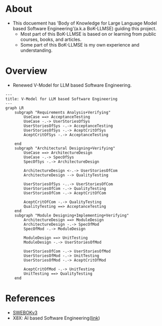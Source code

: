 # About

* This docuement has 'Body of Knowledge for Large Language Model based Software Engineering'(a.k.a BoK-LLMSE) guiding this project.
  * Most part of this BoK-LLMSE is based on or learning from public courses, books, and articles.
  * Some part of this BoK-LLMSE is my own experience and understanding.

# Overview

* Renewed V-Model for LLM based Software Engineering.

```mermaid
---
title: V-Model for LLM based Software Engineering
---
graph LR
    subgraph "Requirements Analysis+Verifying"
        UseCase ==> AcceptanceTesting
        UseCase -.-> UserStoriesOfSys
        UserStoriesOfSys -.-> AcceptanceTesting
        UserStoriesOfSys -.-> AceptCritOfSys
        AceptCritOfSys -.-> AcceptanceTesting
        
    end
    subgraph "Architectural Designing+Verifying"
        UseCase ==> ArchitectureDesign
        UseCase -.-> SpecOfSys
        SpecOfSys -.-> ArchitectureDesign

        ArchitectureDesign <-.-> UserStoriesOfCom
        ArchitectureDesign --> QualityTesting
        
        UserStoriesOfSys -..-> UserStoriesOfCom
        UserStoriesOfCom -.-> QualityTesting
        UserStoriesOfCom -.-> AceptCritOfCom

        AceptCritOfCom -.-> QualityTesting
        QualityTesting ==> AcceptanceTesting
    end
    subgraph "Module Designing+Implementing+Verifying"
        ArchitectureDesign ==> ModuleDesign
        ArchitectureDesign -.-> SpecOfMod
        SpecOfMod -.-> ModuleDesign

        ModuleDesign ==> UnitTesting
        ModuleDesign -.-> UserStoriesOfMod

        UserStoriesOfCom -.-> UserStoriesOfMod
        UserStoriesOfMod -.-> UnitTesting
        UserStoriesOfMod -.-> AceptCritOfMod

        AceptCritOfMod -.-> UnitTesting
        UnitTesting ==> QualityTesting
    end
```

# References

* [SWEBOKv3](https://www.computer.org/education/bodies-of-knowledge/software-engineering)
* X8X: AI based Software Engineering([link](https://time.geekbang.org/column/intro/100755401?tab=intro))